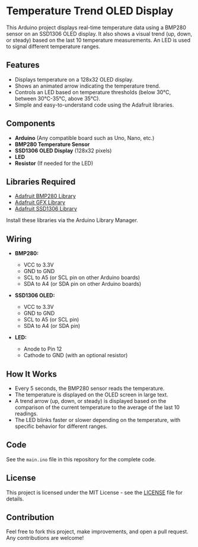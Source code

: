 # Temperature Trend OLED Display

This Arduino project displays real-time temperature data using a BMP280 sensor on an SSD1306 OLED display. It also shows a visual trend (up, down, or steady) based on the last 10 temperature measurements. An LED is used to signal different temperature ranges.

## Features

- Displays temperature on a 128x32 OLED display.
- Shows an animated arrow indicating the temperature trend.
- Controls an LED based on temperature thresholds (below 30°C, between 30°C-35°C, above 35°C).
- Simple and easy-to-understand code using the Adafruit libraries.

## Components

- **Arduino** (Any compatible board such as Uno, Nano, etc.)
- **BMP280 Temperature Sensor**
- **SSD1306 OLED Display** (128x32 pixels)
- **LED**
- **Resistor** (If needed for the LED)

## Libraries Required

- [Adafruit BMP280 Library](https://github.com/adafruit/Adafruit_BMP280_Library)
- [Adafruit GFX Library](https://github.com/adafruit/Adafruit-GFX-Library)
- [Adafruit SSD1306 Library](https://github.com/adafruit/Adafruit_SSD1306)

Install these libraries via the Arduino Library Manager.

## Wiring

- **BMP280:**
  - VCC to 3.3V
  - GND to GND
  - SCL to A5 (or SCL pin on other Arduino boards)
  - SDA to A4 (or SDA pin on other Arduino boards)

- **SSD1306 OLED:**
  - VCC to 3.3V
  - GND to GND
  - SCL to A5 (or SCL pin)
  - SDA to A4 (or SDA pin)

- **LED:**
  - Anode to Pin 12
  - Cathode to GND (with an optional resistor)

## How It Works

- Every 5 seconds, the BMP280 sensor reads the temperature.
- The temperature is displayed on the OLED screen in large text.
- A trend arrow (up, down, or steady) is displayed based on the comparison of the current temperature to the average of the last 10 readings.
- The LED blinks faster or slower depending on the temperature, with specific behavior for different ranges.

## Code

See the `main.ino` file in this repository for the complete code.

## License

This project is licensed under the MIT License - see the [LICENSE](LICENSE) file for details.

## Contribution

Feel free to fork this project, make improvements, and open a pull request. Any contributions are welcome!

